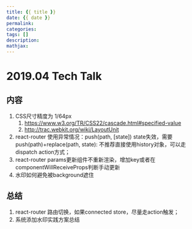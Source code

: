 ```yaml
---
title: {{ title }}
date: {{ date }}
permalink:
categories:
tags: []
description:
mathjax: 
---
```


# 2019.04 Tech Talk

## 内容

1. CSS尺寸精度为 1/64px
    1. https://www.w3.org/TR/CSS22/cascade.html#specified-value
    2. http://trac.webkit.org/wiki/LayoutUnit
2. react-router 使用异常情况：push(path, [state]) state失效，需要 push(path)+replace(path, state): 不推荐直接使用history对象，可以走dispatch action方式；
5. react-router  params更新组件不重新渲染，增加key或者在componentWillReceiveProps判断手动更新
6. 水印如何避免被background遮住 

## 总结

1. react-router 路由切换，如果connected store，尽量走action触发；
2. 系统添加水印实践方案总结
